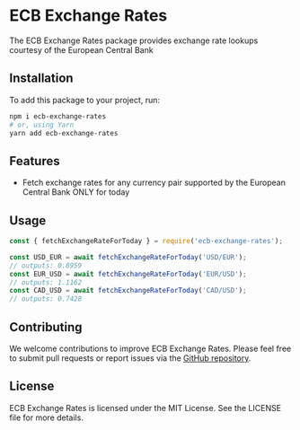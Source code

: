 # ECB Exchange Rates

The ECB Exchange Rates package provides exchange rate lookups courtesy of the European Central Bank

## Installation

To add this package to your project, run:

```sh
npm i ecb-exchange-rates
# or, using Yarn
yarn add ecb-exchange-rates
```

## Features

- Fetch exchange rates for any currency pair supported by the European Central Bank ONLY for today

## Usage

```js
const { fetchExchangeRateForToday } = require('ecb-exchange-rates');

const USD_EUR = await fetchExchangeRateForToday('USD/EUR');
// outputs: 0.8959
const EUR_USD = await fetchExchangeRateForToday('EUR/USD');
// outputs: 1.1162
const CAD_USD = await fetchExchangeRateForToday('CAD/USD');
// outputs: 0.7428
```

## Contributing

We welcome contributions to improve ECB Exchange Rates. Please feel free to submit pull requests or report issues via the [GitHub repository](https://github.com/chesscoders/ecb-exchange-rates).

## License

ECB Exchange Rates is licensed under the MIT License. See the LICENSE file for more details.
